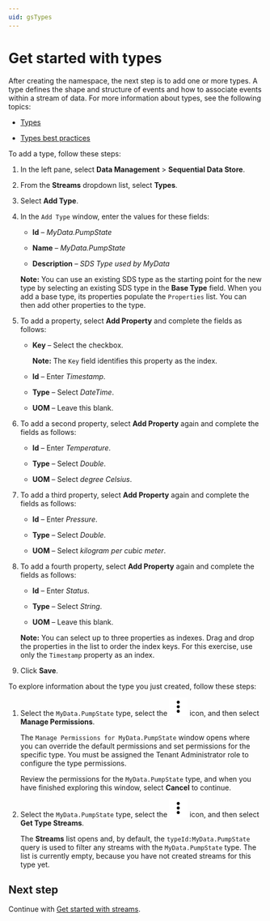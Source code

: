```yaml
---
uid: gsTypes
---
```


# Get started with types

After creating the namespace, the next step is to add one or more types. A type defines the shape and structure of events and how to associate events within a stream of data. For more information about types, see the following topics:

- [Types](xref:ccTypes)

- [Types best practices](xref:bpTypes)

To add a type, follow these steps:

1. In the left pane, select **Data Management** > **Sequential Data Store**.

1. From the **Streams** dropdown list, select **Types**.

1. Select **Add Type**.

1. In the `Add Type` window, enter the values for these fields:

   - **Id** – *MyData.PumpState*

   - **Name** – *MyData.PumpState*

   - **Description** – *SDS Type used by MyData*

   **Note:** You can use an existing SDS type as the starting point for the new type by selecting an existing SDS type in the **Base Type** field. When you add a base type, its properties populate the `Properties` list. You can then add other properties to the type.

1. To add a property, select **Add Property** and complete the fields as follows:

   - **Key** – Select the checkbox.

      **Note:** The `Key` field identifies this property as the index. 

   - **Id** – Enter *Timestamp*.

   - **Type** – Select *DateTime*. <!-- Do we need to mention that you can filter by System or Tenant types? --> 

   - **UOM** – Leave this blank.

1. To add a second property, select **Add Property** again and complete the fields as follows:

   - **Id** – Enter *Temperature*.

   - **Type** – Select *Double*.

   - **UOM** – Select *degree Celsius*.

1. To add a third property, select **Add Property** again and complete the fields as follows:

   - **Id** – Enter *Pressure*.

   - **Type** – Select *Double*.
   
   - **UOM** – Select *kilogram per cubic meter*.

1. To add a fourth property, select **Add Property** again and complete the fields as follows:

   - **Id** – Enter *Status*.

   - **Type** – Select *String*.

   - **UOM** – Leave this blank.

   **Note:** You can select up to three properties as indexes. Drag and drop the properties in the list to order the index keys. For this exercise, use only the `Timestamp` property as an index.

1. Click **Save**.

To explore information about the type you just created, follow these steps:

1. Select the `MyData.PumpState` type, select the ![More Options button](../../_icons/default/dots-vertical.svg) icon, and then select **Manage Permissions**.

    The `Manage Permissions for MyData.PumpState` window opens where you can override the default permissions and set permissions for the specific type. You must be assigned the Tenant Administrator role to configure the type permissions.

    Review the permissions for the `MyData.PumpState` type, and when you have finished exploring this window, select **Cancel** to continue. 

1. Select the `MyData.PumpState` type, select the ![More Options button](../../_icons/default/dots-vertical.svg) icon, and then select **Get Type Streams**.

   The **Streams** list opens and, by default, the `typeId:MyData.PumpState` query is used to filter any streams with the `MyData.PumpState` type. The list is currently empty, because you have not created streams for this type yet.

## Next step

Continue with [Get started with streams](xref:gsStreams).
